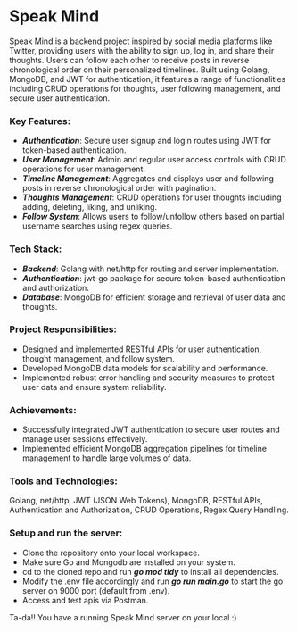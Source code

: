 # Speak Mind

Speak Mind is a backend project inspired by social media platforms like Twitter, providing users with the ability to sign up, log in, and share their thoughts. Users can follow each other to receive posts in reverse chronological order on their personalized timelines. Built using Golang, MongoDB, and JWT for authentication, it features a range of functionalities including CRUD operations for thoughts, user following management, and secure user authentication.

### Key Features:

* **_Authentication_**: Secure user signup and login routes using JWT for token-based authentication.
* **_User Management_**: Admin and regular user access controls with CRUD operations for user management.
* **_Timeline Management_**: Aggregates and displays user and following posts in reverse chronological order with pagination.
* **_Thoughts Management_**: CRUD operations for user thoughts including adding, deleting, liking, and unliking.
* **_Follow System_**: Allows users to follow/unfollow others based on partial username searches using regex queries.
  
### Tech Stack:

* **_Backend_**: Golang with net/http for routing and server implementation.
* **_Authentication_**: jwt-go package for secure token-based authentication and authorization.
* **_Database_**: MongoDB for efficient storage and retrieval of user data and thoughts.
  
### Project Responsibilities:

* Designed and implemented RESTful APIs for user authentication, thought management, and follow system.
* Developed MongoDB data models for scalability and performance.
* Implemented robust error handling and security measures to protect user data and ensure system reliability.
  
### Achievements:

* Successfully integrated JWT authentication to secure user routes and manage user sessions effectively.
* Implemented efficient MongoDB aggregation pipelines for timeline management to handle large volumes of data.
  
### Tools and Technologies:

Golang, net/http, JWT (JSON Web Tokens), MongoDB, RESTful APIs, Authentication and Authorization, CRUD Operations, Regex Query Handling.

### Setup and run the server:

* Clone the repository onto your local workspace.
* Make sure Go and Mongodb are installed on your system.
* cd to the cloned repo and run **_go mod tidy_** to install all dependencies.
* Modify the .env file accordingly and run **_go run main.go_** to start the go server on 9000 port (default from .env).
* Access and test apis via Postman.

Ta-da!! You have a running Speak Mind server on your local :)
